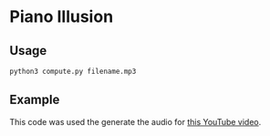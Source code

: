 # Piano Illusion

## Usage

```bash
python3 compute.py filename.mp3
```

## Example
This code was used the generate the audio for [this YouTube video](https://www.youtube.com/watch?v=Tk2YhWpSRXc).

